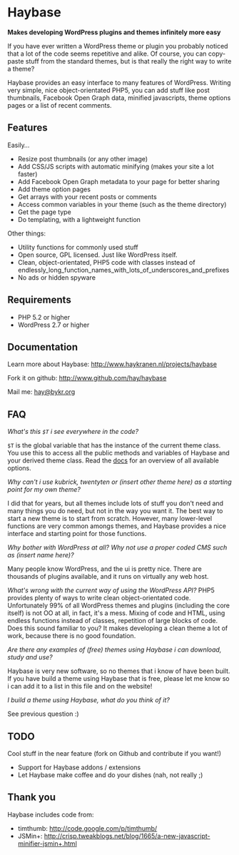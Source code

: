 Haybase
=======
**Makes developing WordPress plugins and themes infinitely more easy**

If you have ever written a WordPress theme or plugin you probably noticed that
a lot of the code seems repetitive and alike. Of course, you can copy-paste
stuff from the standard themes, but is that really the right way to write a theme?

Haybase provides an easy interface to many features of WordPress. Writing very
simple, nice object-orientated PHP5, you can add stuff like post thumbnails,
Facebook Open Graph data, minified javascripts, theme options pages or a
list of recent comments.

Features
--------
Easily…
* Resize post thumbnails (or any other image)
* Add CSS/JS scripts with automatic minifying (makes your site a lot faster)
* Add Facebook Open Graph metadata to your page for better sharing
* Add theme option pages
* Get arrays with your recent posts or comments
* Access common variables in your theme (such as the theme directory)
* Get the page type
* Do templating, with a lightweight function

Other things:
* Utility functions for commonly used stuff
* Open source, GPL licensed. Just like WordPress itself.
* Clean, object-orientated, PHP5 code with classes instead of
  endlessly_long_function_names_with_lots_of_underscores_and_prefixes
* No ads or hidden spyware

Requirements
------------
* PHP 5.2 or higher
* WordPress 2.7 or higher

Documentation
-------------
Learn more about Haybase: http://www.haykranen.nl/projects/haybase

Fork it on github: http://www.github.com/hay/haybase

Mail me: hay@bykr.org

FAQ
---
*What's this `$T` i see everywhere in the code?*

`$T` is the global variable that has the instance of the current theme class.
You use this to access all the public methods and variables of Haybase and your
derived theme class. Read the [docs] for an overview of all available
options.

*Why can't i use kubrick, twentyten or (insert other theme here) as a starting
point for my own theme?*

I did that for years, but all themes include lots of stuff you don't need and
many things you do need, but not in the way you want it. The best way to start a
new theme is to start from scratch. However, many lower-level functions are
very common amongs themes, and Haybase provides a nice interface and starting
point for those functions.

*Why bother with WordPress at all? Why not use a proper coded CMS such as
(insert name here)?*

Many people know WordPress, and the ui is pretty nice. There are thousands of
plugins available, and it runs on virtually any web host.

*What's wrong with the current way of using the WordPress API?*
PHP5 provides plenty of ways to write clean object-orientated code.
Unfortunately 99% of all WordPress themes and plugins (including the core
itself) is not OO at all, in fact, it's a mess. Mixing of code and HTML, using
endless functions instead of classes, repetition of large blocks of code. Does
this sound familiar to you? It makes developing a clean theme a lot of work,
because there is no good foundation.

*Are there any examples of (free) themes using Haybase i can download, study
and use?*

Haybase is very new software, so no themes that i know of have been built.
If you have build a theme using Haybase that is free, please let me know so i
can add it to a list in this file and on the website!

*I build a theme using Haybase, what do you think of it?*

See previous question :)

TODO
----
Cool stuff in the near feature (fork on Github and contribute if you want!)

* Support for Haybase addons / extensions
* Let Haybase make coffee and do your dishes (nah, not really ;)

Thank you
---------
Haybase includes code from:

* timthumb: http://code.google.com/p/timthumb/
* JSMin+: http://crisp.tweakblogs.net/blog/1665/a-new-javascript-minifier-jsmin+.html

[docs]: http://www.haykranen.nl/projects/haybase
[jsonlint]: http://www.jsonlint.com
